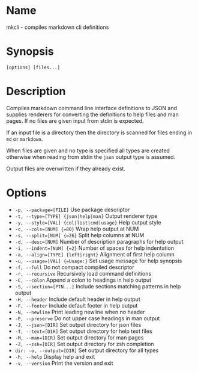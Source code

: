 # Name

mkcli - compiles markdown cli definitions

# Synopsis

```
[options] [files...]
```

# Description

Compiles markdown command line interface definitions to JSON and supplies renderers for converting the definitions to help files and man pages. If no files are given input from stdin is expected.

If an input file is a directory then the directory is scanned for files ending in `md` or `markdown`.

When files are given and no type is specified all types are created otherwise when reading from stdin the `json` output type is assumed.

Output files are overwritten if they already exist.

# Options

* `-p, --package=[FILE]` Use package descriptor
* `-t, --type=[TYPE] {json|help|man}` Output renderer type
* `-y, --style=[VAL] {col|list|cmd|usage}` Help output style
* `-c, --cols=[NUM] {=80}` Wrap help output at NUM
* `-s, --split=[NUM] {=26}` Split help columns at NUM
* `-d, --desc=[NUM]` Number of description paragraphs for help output
* `-i, --indent=[NUM] {=2}` Number of spaces for help indentation
* `-a, --align=[TYPE] {left|right}` Alignment of first help column
* `-u, --usage=[VAL] {=Usage:}` Set usage message for help synopsis
* `-f, --full` Do not compact compiled descriptor
* `-r, --recursive` Recursively load command definitions
* `-C, --colon` Append a colon to headings in help output
* `-S, --section=[PTN...]` Include sections matching patterns in help output
* `-H, --header` Include default header in help output
* `-F, --footer` Include default footer in help output
* `-N, --newline` Print leading newline when no header
* `-P, --preserve` Do not upper case headings in man output
* `-J, --json=[DIR]` Set output directory for json files
* `-T, --text=[DIR]` Set output directory for help text files
* `-M, --man=[DIR]` Set output directory for man pages
* `-Z, --zsh=[DIR]` Set output directory for zsh completion
* `dir: -o, --output=[DIR]` Set output directory for all types
* `-h, --help` Display help and exit
* `-v, --version` Print the version and exit

